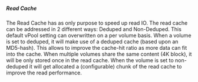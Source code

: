 <a name="readcache"></a>
##### Read Cache
The Read Cache has as only purpose to speed up read IO. The read cache can be addressed in 2 different ways: Deduped and Non-Deduped. This default vPool setting can overwritten on a per volume basis. When a volume is set to deduped, it will make use of a deduped cache (based upon an MD5-hash). This allows to improve the cache-hit ratio as more data can fit into the cache. When multiple volumes share the same content (4K block), it will be only stored once in the read cache. When the volume is set to non-deduped it will get allocated a (configurable) chunk of the read cache to improve the read performance.

